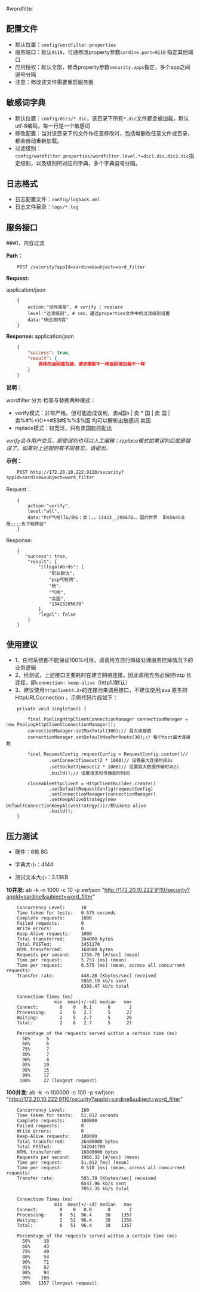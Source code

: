 #wordfilter

配置文件
-----------------------------------------------------------------------------------
- 默认位置：`config/wordfilter.properties`
- 服务端口：默认`9119`，可通修改property参数`sardine.port=9110` 指定其他端口
- 应用授权：默认全部，修改property参数`security.apps`指定，多个app之间逗号分隔
- 注意：修改该文件需要重启服务器

敏感词字典
-----------------------------------------------------------------------------------
- 默认位置：`config/dics/*.dic`，该目录下所有`*.dic`文件都会被加载，默认utf-8编码，每一行是一个敏感词
- 修改配置：当对该目录下的文件作任意修改时，包括增删改任意文件或目录，都会自动重新加载。
- 过滤级别：`config/wordfilter.properties/wordfilter.level.*=dic1.dic,dic2.dic`指定级别，以及级别所对应的字典，多个字典逗号分隔。

日志格式
-----------------------------------------------------------------------------------
- 日志配置文件：`config/logback.xml`
- 日志文件目录：`logs/*.log`


服务接口
-----------------------------------------------------------------------------------

###1、内容过滤

**Path：**


```
    POST /security?appId=sardine&subject=word_filter
```

**Request:**

application/json

```
    {
        action:"动作类型", # verify | replace
        level:"过滤级别", # sms，通过properties文件中的过滤级别设置
        data:"待过滤内容"
    }
```

**Response:**
application/json
```json
    {
        "success": true,
        "result": {
            具体的返回值包装，请求类型不一样返回值包装不一样
        }
    }
```

**说明：**

wordfilter 分为 检查与替换两种模式：
- verify模式：非常严格，但可能造成误判，卖a国b  |  卖 * 国  | 卖   国 | 卖%#%*)()**#$$#$%%$%国  均可以解析出敏感词 卖国
- replace模式：较宽泛，只有卖国能匹配出

*verify会与用户交互，即使误判也可以人工编辑；replace模式如果误判后就是错误了。如果对上述规则有不同意见，请提出。*

**示例：**
```
    POST http://172.20.10.222:9110/security?appId=sardine&subject=word_filter
```
Request：
```
    {
        action:"verify",
        level:"all",
        data:"PcP气枪ll&/网&；卖；。。13423__205670。。国的世界  职65645业报;;;;仇下载体验"
    }
```
Response:
```
	{
	   "success": true,
	    "result": {
	        "illegalWords": [
	            "职业报仇",
	            "pcp气枪网",
	            "枪",
	            "气枪",
	            "卖国",
	            "13423205670"
	        ],
	        "legal": false
	    }
	}
```

使用建议
-----------------------------------------------------------------------------------

- 1、任何系统都不能保证100%可用，请调用方自行降级处理服务挂掉情况下的业务逻辑
- 2、经测试，上述接口主要耗时在建立网络连接，因此调用方务必保持http 长连接，即`connection: keep-alive`（http1.1默认）
- 3、建议使用`httpclient4.3+`的连接池来调用接口，不建议使用java 原生的HttpURLConnection ，示例代码片段如下：

```
	private void singleton() {

		final PoolingHttpClientConnectionManager connectionManager = new PoolingHttpClientConnectionManager();
		connectionManager.setMaxTotal(300);// 最大连接数
		connectionManager.setDefaultMaxPerRoute(30);// 每个host最大连接数

		final RequestConfig requestConfig = RequestConfig.custom()//
				.setConnectTimeout(2 * 1000)// 设置最大连接时间2s
				.setSocketTimeout(2 * 1000)// 设置最大数据传输时间2s
				.build();// 设置请求和传输超时时间

		closeableHttpClient = HttpClientBuilder.create()
				.setDefaultRequestConfig(requestConfig)
				.setConnectionManager(connectionManager)
				.setKeepAliveStrategy(new DefaultConnectionKeepAliveStrategy())//默认keep-alive
				.build();
	}
```

压力测试
-----------------------------------------------------------------------------------

- 硬件：8核 8G

- 字典大小：4144
- 测试文本大小：3.13KB


**10并发:** ab -k -n 1000 -c 10 -p swfjson "http://172.20.10.222:9110/security?appId=sardine&subject=word_filter"

```
    Concurrency Level:      10
    Time taken for tests:   0.575 seconds
    Complete requests:      1000
    Failed requests:        0
    Write errors:           0
    Keep-Alive requests:    1000
    Total transferred:      264000 bytes
    Total POSTed:           3451170
    HTML transferred:       168000 bytes
    Requests per second:    1738.78 [#/sec] (mean)
    Time per request:       5.751 [ms] (mean)
    Time per request:       0.575 [ms] (mean, across all concurrent requests)
    Transfer rate:          448.28 [Kbytes/sec] received
                            5860.19 kb/s sent
                            6308.47 kb/s total

    Connection Times (ms)
                  min  mean[+/-sd] median   max
    Connect:        0    0   0.1      0       2
    Processing:     2    6   2.7      5      27
    Waiting:        2    5   2.7      5      26
    Total:          2    6   2.7      5      27

    Percentage of the requests served within a certain time (ms)
      50%      5
      66%      6
      75%      7
      80%      7
      90%      8
      95%     10
      98%     15
      99%     17
     100%     27 (longest request)
```


**100并发:** ab -k -n 100000 -c 100 -p swfjson "http://172.20.10.222:9110/security?appId=sardine&subject=word_filter"

```
    Concurrency Level:      100
    Time taken for tests:   51.012 seconds
    Complete requests:      100000
    Failed requests:        0
    Write errors:           0
    Keep-Alive requests:    100000
    Total transferred:      26400000 bytes
    Total POSTed:           342041700
    HTML transferred:       16800000 bytes
    Requests per second:    1960.32 [#/sec] (mean)
    Time per request:       51.012 [ms] (mean)
    Time per request:       0.510 [ms] (mean, across all concurrent requests)
    Transfer rate:          505.39 [Kbytes/sec] received
                            6547.96 kb/s sent
                            7053.35 kb/s total

    Connection Times (ms)
                  min  mean[+/-sd] median   max
    Connect:        0    0   0.0      0       2
    Processing:     6   51  96.4     38    1357
    Waiting:        5   51  96.4     38    1356
    Total:          6   51  96.4     38    1357

    Percentage of the requests served within a certain time (ms)
      50%     38
      66%     43
      75%     49
      80%     54
      90%     71
      95%     82
      98%     94
      99%    108
     100%   1357 (longest request)
```